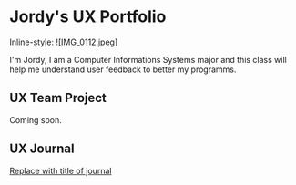 # Jordy's UX Portfolio

Inline-style: 
![IMG_0112.jpeg]

I'm Jordy, I am a Computer Informations Systems major and this class will help me understand user feedback to better my programms.

## UX Team Project

Coming soon.

## UX Journal

[Replace with title of journal](journal/)

